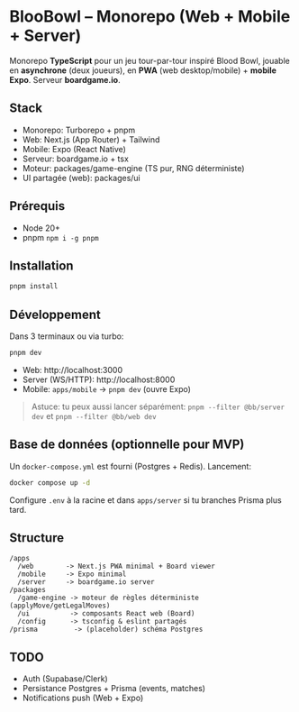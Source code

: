 # BlooBowl – Monorepo (Web + Mobile + Server)

Monorepo **TypeScript** pour un jeu tour-par-tour inspiré Blood Bowl, jouable en **asynchrone** (deux joueurs), en **PWA** (web desktop/mobile) + **mobile Expo**. Serveur **boardgame.io**.

## Stack
- Monorepo: Turborepo + pnpm
- Web: Next.js (App Router) + Tailwind
- Mobile: Expo (React Native)
- Serveur: boardgame.io + tsx
- Moteur: packages/game-engine (TS pur, RNG déterministe)
- UI partagée (web): packages/ui

## Prérequis
- Node 20+
- pnpm `npm i -g pnpm`

## Installation
```bash
pnpm install
```

## Développement
Dans 3 terminaux ou via turbo:
```bash
pnpm dev
```
- Web: http://localhost:3000
- Server (WS/HTTP): http://localhost:8000
- Mobile: `apps/mobile` → `pnpm dev` (ouvre Expo)

> Astuce: tu peux aussi lancer séparément: `pnpm --filter @bb/server dev` et `pnpm --filter @bb/web dev`

## Base de données (optionnelle pour MVP)
Un `docker-compose.yml` est fourni (Postgres + Redis). Lancement:
```bash
docker compose up -d
```
Configure `.env` à la racine et dans `apps/server` si tu branches Prisma plus tard.

## Structure
```
/apps
  /web        -> Next.js PWA minimal + Board viewer
  /mobile     -> Expo minimal
  /server     -> boardgame.io server
/packages
  /game-engine -> moteur de règles déterministe (applyMove/getLegalMoves)
  /ui          -> composants React web (Board)
  /config      -> tsconfig & eslint partagés
/prisma         -> (placeholder) schéma Postgres
```
## TODO
- Auth (Supabase/Clerk)
- Persistance Postgres + Prisma (events, matches)
- Notifications push (Web + Expo)
